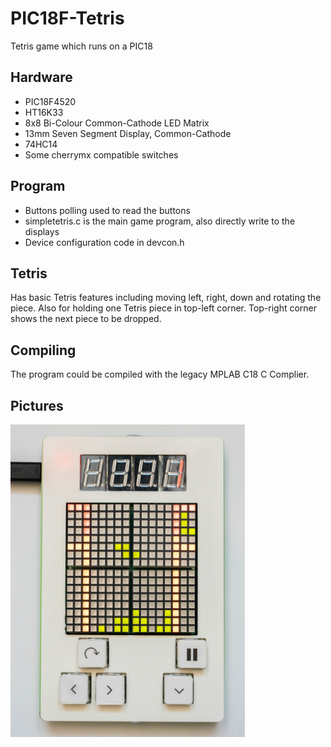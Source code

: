 # PIC18F-Tetris
Tetris game which runs on a PIC18

## Hardware
- PIC18F4520
- HT16K33
- 8x8 Bi-Colour Common-Cathode LED Matrix
- 13mm Seven Segment Display, Common-Cathode
- 74HC14
- Some cherrymx compatible switches

## Program
- Buttons polling used to read the buttons
- simpletetris.c is the main game program, also directly write to the displays
- Device configuration code in devcon.h

## Tetris
Has basic Tetris features including moving left, right, down and rotating the piece.
Also for holding one Tetris piece in top-left corner. Top-right corner shows the next piece to be dropped.

## Compiling
The program could be compiled with the legacy MPLAB C18 C Complier. 

## Pictures
<img src="https://github.com/Hyphen-and-Hyphens/PIC18F-Tetris/blob/main/Pictures/With%20Enclosure.jpg" height="500" />
